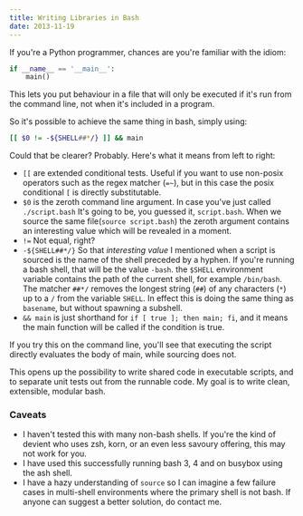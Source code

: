 ```yaml
---
title: Writing Libraries in Bash
date: 2013-11-19
---
```


<!--
![BY-NC-SA shells by Cody Geary](https://farm1.staticflickr.com/119/308384875_5232c39c9a_n.jpg)
-->

If you're a Python programmer, chances are you're familiar with the idiom:

```python
if __name__ == '__main__':
    main()
```

This lets you put behaviour in a file that will only be executed if it's run
from the command line, not when it's included in a program.

So it's possible to achieve the same thing in bash, simply using:

```bash
[[ $0 != -${SHELL##*/} ]] && main
```

Could that be clearer? Probably. Here's what it means from left to right:

* `[[` are extended conditional tests. Useful if you want to use non-posix
operators
such as the regex matcher (`=~`), but in this case the posix conditional
`[` is directly substitutable.
* `$0` is the zeroth command line argument. In case you've just called
`./script.bash` It's going to be, you guessed it, `script.bash`. When we
source the same file(`source script.bash`) the zeroth argument contains an
interesting value which will be revealed in a moment.
* `!=` Not equal, right?
* `-${SHELL##*/}` So that *interesting value* I mentioned when a script is
sourced is the
name of the shell preceded by a hyphen. If you're running a bash shell, that
will be the value `-bash`. the `$SHELL` environment variable contains the
path of the current shell, for example `/bin/bash`. The matcher `##*/` removes
the longest string (`##`) of any characters (`*`) up to a `/` from the variable
`SHELL`. In effect this is doing the same thing as `basename`, but without
spawning a subshell.
* `&& main` is just shorthand for `if [ true ]; then main; fi`, and it means
the main function will be called if the condition is true.

If you try this on the command line, you'll see that executing the script
directly evaluates the body of main, while sourcing does not.

This opens up the possibility to write shared code in executable scripts,
and to separate unit tests out from the runnable code. My goal is to write
clean, extensible, modular bash.

### Caveats

* I haven't tested this with many non-bash shells. If you're the kind of
devient who uses zsh, korn, or an even less savoury offering, this may not
work for you.
* I have used this successfully running bash 3, 4 and on busybox using the
ash shell.
* I have a hazy understanding of `source` so I can imagine a few failure cases
in multi-shell environments where the primary shell is not bash. If anyone can
suggest a better solution, do contact me.

